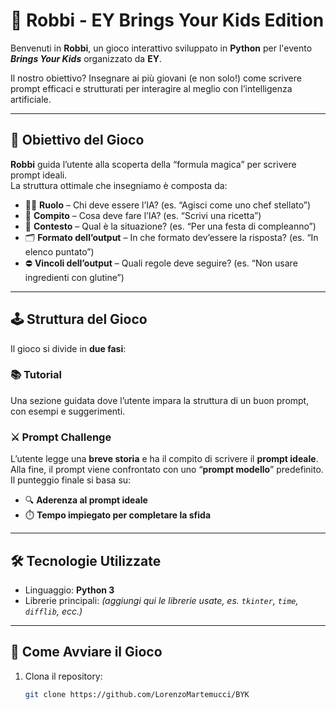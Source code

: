 <!-- Ciao!! Benvenuti nella repository ufficiale per il progettino dell'evento Bring Your Kids!!
Regole principali:
    - Ogni gruppo ha un branch sulla quale può committare le proprie modifiche
    - Creare personalmente un branch con la prima lettera del nome seguito dal cognome. Esempio: Mario Rossi -> mrossi
    - Ogni gruppo sviluppi il proprio codice nella sua cartella di progetto
    - Regola per commmit-> branch personale -> branch gruppo -> main
    - La push si fa sul branch personale, mentre la pull si fa sul branch di gruppo -->

# 🧠 Robbi - EY Brings Your Kids Edition

Benvenuti in **Robbi**, un gioco interattivo sviluppato in **Python** per l'evento _**Brings Your Kids**_ organizzato da **EY**.

Il nostro obiettivo? Insegnare ai più giovani (e non solo!) come scrivere prompt efficaci e strutturati per interagire al meglio con l’intelligenza artificiale.

---

## 🎯 Obiettivo del Gioco

**Robbi** guida l’utente alla scoperta della “formula magica” per scrivere prompt ideali.  
La struttura ottimale che insegniamo è composta da:

- 🧑‍🏫 **Ruolo** – Chi deve essere l’IA? (es. “Agisci come uno chef stellato”)
- 🎯 **Compito** – Cosa deve fare l’IA? (es. “Scrivi una ricetta”)
- 🧩 **Contesto** – Qual è la situazione? (es. “Per una festa di compleanno”)
- 🗂️ **Formato dell’output** – In che formato dev’essere la risposta? (es. “In elenco puntato”)
- ⛔ **Vincoli dell’output** – Quali regole deve seguire? (es. “Non usare ingredienti con glutine”)

---

## 🕹️ Struttura del Gioco

Il gioco si divide in **due fasi**:

### 📚 Tutorial
Una sezione guidata dove l’utente impara la struttura di un buon prompt, con esempi e suggerimenti.

### ⚔️ Prompt Challenge
L’utente legge una **breve storia** e ha il compito di scrivere il **prompt ideale**.  
Alla fine, il prompt viene confrontato con uno “**prompt modello**” predefinito.  
Il punteggio finale si basa su:

- 🔍 **Aderenza al prompt ideale**
- ⏱️ **Tempo impiegato per completare la sfida**

---

## 🛠️ Tecnologie Utilizzate

- Linguaggio: **Python 3**
- Librerie principali: *(aggiungi qui le librerie usate, es. `tkinter`, `time`, `difflib`, ecc.)*

---

## 🚀 Come Avviare il Gioco

1. Clona il repository:
   ```bash
   git clone https://github.com/LorenzoMartemucci/BYK
   

